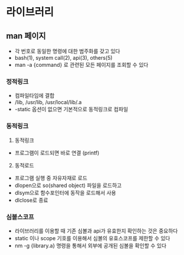 # 라이브러리

## man 페이지
- 각 번호로 동일한 명령에 대한 범주화를 갖고 있다
- bash(1), system call(2), api(3), others(5)
- man -a {command} 로 관련된 모든 페이지를 조회할 수 있다

### 정적링크
- 컴파일타임에 결합
- /lib, /usr/lib, /usr/local/lib/.a
- -static 옵션이 없으면 기본적으로 동적링크로 컴파일

### 동적링크
1. 동적링크
- 프로그램이 로드되면 바로 연결 (printf)
2. 동적로드
- 프로그램 실행 중 자유자재로 로드
- dlopen으로 so(shared object) 파일을 로드하고
- dlsym으로 함수포인터에 동작을 로드해서 사용
- dlclose로 종료

### 심볼스코프
- 라이브러리를 이용할 때 기존 심볼과 api가 유효한지 확인하는 것은 중요하다
- static 이나 scope 기호를 이용해서 심볼의 유효스코프를 제한할 수 있다
- nm -g {library.a} 명령을 통해서 외부에 공개된 심볼을 확인할 수 있다
